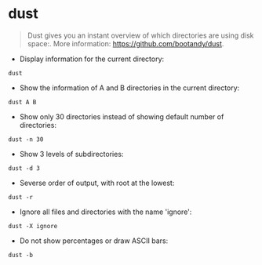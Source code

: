 # dust

> Dust gives you an instant overview of which directories are using disk space:.
> More information: <https://github.com/bootandy/dust>.

- Display information for the current directory:

`dust`

- Show the information of A and B directories in the current directory:

`dust A B`

- Show only 30 directories instead of showing default number of directories:

`dust -n 30`

- Show 3 levels of subdirectories:

`dust -d 3`

- Severse order of output, with root at the lowest:

`dust -r`

- Ignore all files and directories with the name 'ignore':

`dust -X ignore`

- Do not show percentages or draw ASCII bars:

`dust -b`
